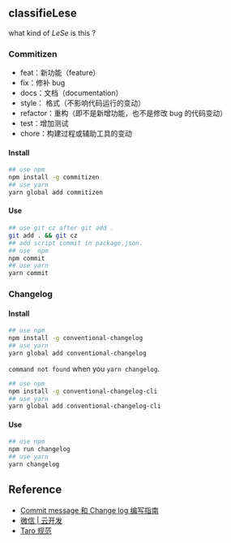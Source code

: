 ## classifieLese

what kind of *LeSe* is this ?

### Commitizen

- feat：新功能（feature）
- fix：修补 bug
- docs：文档（documentation）
- style： 格式（不影响代码运行的变动）
- refactor：重构（即不是新增功能，也不是修改 bug 的代码变动）
- test：增加测试
- chore：构建过程或辅助工具的变动

#### Install

```bash
## use npm
npm install -g commitizen
## use yarn
yarn global add commitizen
```

#### Use

```bash
## use git cz after git add .
git add . && git cz
## add script commit in package.json.
## use  npm
npm commit
## use yarn
yarn commit
```

### Changelog

#### Install

```bash
## use npm
npm install -g conventional-changelog
## use yarn
yarn global add conventional-changelog
```

`command not found` when you `yarn changelog`.

```bash
## use npm
npm install -g conventional-changelog-cli
## use yarn
yarn global add conventional-changelog-cli
```

#### Use

```bash
## use npm
npm run changelog
## use yarn
yarn changelog
```

## Reference

- [Commit message 和 Change log 编写指南](http://www.ruanyifeng.com/blog/2016/01/commit_message_change_log.html)
- [微信 | 云开发](https://developers.weixin.qq.com/miniprogram/dev/wxcloud/basis/getting-started.html)
- [Taro 规范](https://taro-docs.jd.com/taro/docs/spec-for-taro.html)